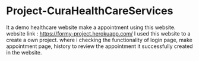 # Project-CuraHealthCareServices
It a demo healthcare website make a appointment using this website.
website link :  https://formy-project.herokuapp.com/
I used this website to a create a own project.
where i checking the functionality of login page, make appointment page, history to review the appointment it successfully created in the website.


